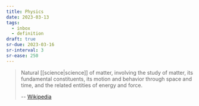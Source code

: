 ```yaml
---
title: Physics
date: 2023-03-13
tags:
  - inbox
  - definition
draft: true
sr-due: 2023-03-16
sr-interval: 3
sr-ease: 250
---
```


> Natural [[science|science]] of matter, involving the study of
> matter, its fundamental constituents, its motion and behavior through space
> and time, and the related entities of energy and force.
>
> -- [Wikipedia](https://en.wikipedia.org/wiki/Physics)
